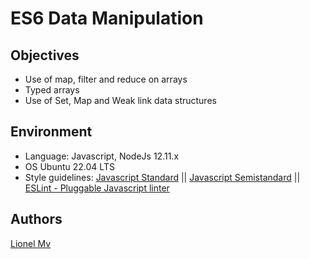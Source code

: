 # ES6 Data Manipulation

## Objectives
- Use of map, filter and reduce on arrays
- Typed arrays
- Use of Set, Map and Weak link data structures

## Environment
- Language: Javascript, NodeJs 12.11.x
- OS Ubuntu 22.04 LTS
- Style guidelines: [Javascript Standard](https://standardjs.com/rules.html) || [Javascript Semistandard](https://github.com/standard/semistandard) || [ESLint - Pluggable Javascript linter](https://eslint.org/)

## Authors
[Lionel Mv](https://www.linkedin.com/in/lionelmwangi/)
